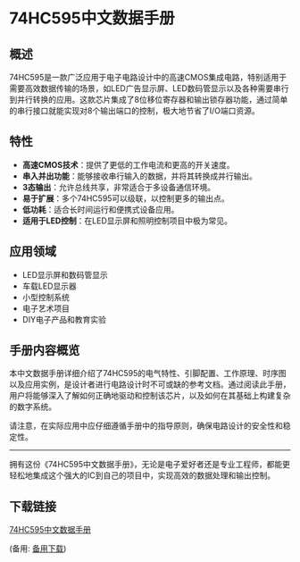 # 74HC595中文数据手册

## 概述

74HC595是一款广泛应用于电子电路设计中的高速CMOS集成电路，特别适用于需要高效数据传输的场景，如LED广告显示屏、LED数码管显示以及各种需要串行到并行转换的应用。这款芯片集成了8位移位寄存器和输出锁存器功能，通过简单的串行接口就能实现对8个输出端口的控制，极大地节省了I/O端口资源。

## 特性

- **高速CMOS技术**：提供了更低的工作电流和更高的开关速度。
- **串入并出功能**：能够接收串行输入的数据，并将其转换成并行输出。
- **3态输出**：允许总线共享，非常适合于多设备通信环境。
- **易于扩展**：多个74HC595可以级联，以控制更多的输出点。
- **低功耗**：适合长时间运行和便携式设备应用。
- **适用于LED控制**：在LED显示屏和照明控制项目中极为常见。

## 应用领域

- LED显示屏和数码管显示
- 车载LED显示器
- 小型控制系统
- 电子艺术项目
- DIY电子产品和教育实验

## 手册内容概览

本中文数据手册详细介绍了74HC595的电气特性、引脚配置、工作原理、时序图以及应用实例，是设计者进行电路设计时不可或缺的参考文档。通过阅读此手册，用户将能够深入了解如何正确地驱动和控制该芯片，以及如何在其基础上构建复杂的数字系统。

请注意，在实际应用中应仔细遵循手册中的指导原则，确保电路设计的安全性和稳定性。

---

拥有这份《74HC595中文数据手册》，无论是电子爱好者还是专业工程师，都能更轻松地集成这个强大的IC到自己的项目中，实现高效的数据处理和输出控制。

## 下载链接
[74HC595中文数据手册](https://pan.quark.cn/s/7cf742fbc9e8) 

(备用: [备用下载](https://pan.baidu.com/s/1kOO5I61PBtVWqFDUlshyrg?pwd=1234))
